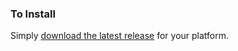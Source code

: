 ### To Install

Simply [download the latest release](https://github.com/probably-dev/releases/releases/latest) for your platform.
